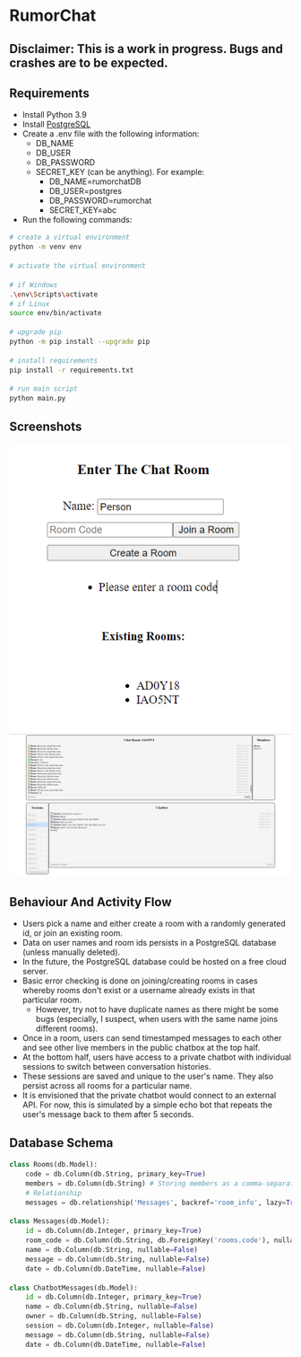 # RumorChat

## Disclaimer: This is a work in progress. Bugs and crashes are to be expected.

## Requirements

- Install Python 3.9
- Install [PostgreSQL](https://www.postgresql.org/download/windows/) 
- Create a .env file with the following information:
  - DB_NAME
  - DB_USER
  - DB_PASSWORD
  - SECRET_KEY (can be anything). For example:
    - DB_NAME=rumorchatDB
    - DB_USER=postgres
    - DB_PASSWORD=rumorchat
    - SECRET_KEY=abc
- Run the following commands:

```bash
# create a virtual environment 
python -m venv env 

# activate the virtual environment

# if Windows
.\env\Scripts\activate 
# if Linux
source env/bin/activate

# upgrade pip
python -m pip install --upgrade pip

# install requirements
pip install -r requirements.txt

# run main script
python main.py
```

## Screenshots

![Screenshot1](images\screenshot1.png)
![Screenshot2](images\screenshot2.png)

## Behaviour And Activity Flow

- Users pick a name and either create a room with a randomly generated id, or join an existing room.
- Data on user names and room ids persists in a PostgreSQL database (unless manually deleted).
- In the future, the PostgreSQL database could be hosted on a free cloud server.
- Basic error checking is done on joining/creating rooms in cases whereby rooms don't exist or a username already exists in that particular room.
  - However, try not to have duplicate names as there might be some bugs (especially, I suspect, when users with the same name joins different rooms).
- Once in a room, users can send timestamped messages to each other and see other live members in the public chatbox at the top half.
- At the bottom half, users have access to a private chatbot with individual sessions to switch between conversation histories.
- These sessions are saved and unique to the user's name. They also persist across all rooms for a particular name.
- It is envisioned that the private chatbot would connect to an external API. For now, this is simulated by a simple echo bot that repeats the user's message back to them after 5 seconds.

## Database Schema

```python
class Rooms(db.Model):
    code = db.Column(db.String, primary_key=True)
    members = db.Column(db.String) # Storing members as a comma-separated string
    # Relationship
    messages = db.relationship('Messages', backref='room_info', lazy=True)

class Messages(db.Model):
    id = db.Column(db.Integer, primary_key=True)
    room_code = db.Column(db.String, db.ForeignKey('rooms.code'), nullable=False)
    name = db.Column(db.String, nullable=False)
    message = db.Column(db.String, nullable=False)
    date = db.Column(db.DateTime, nullable=False)
    
class ChatbotMessages(db.Model):
    id = db.Column(db.Integer, primary_key=True)
    name = db.Column(db.String, nullable=False)
    owner = db.Column(db.String, nullable=False)
    session = db.Column(db.Integer, nullable=False)
    message = db.Column(db.String, nullable=False)
    date = db.Column(db.DateTime, nullable=False)
```
